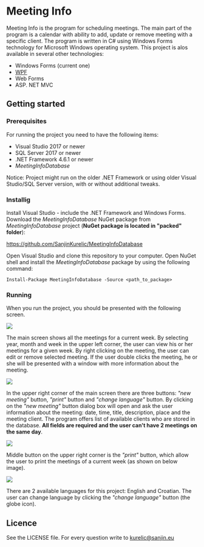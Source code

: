 # Meeting Info

Meeting Info is the program for scheduling meetings. The main part of the program is a calendar with ability to add, update or remove meeting with a specific client. The program is written in C# using Windows Forms technology for Microsoft Windows operating system. This project is alos available in several other technologies:

- Windows Forms (current one)
- [WPF](https://github.com/SanjinKurelic/MeetingInfoWPF)
- Web Forms
- ASP. NET MVC

## Getting started

### Prerequisites

For running the project you need to have the following items:

- Visual Studio 2017 or newer
- SQL Server 2017 or newer
- .NET Framework 4.6.1 or newer
- *MeetingInfoDatabase*

Notice: Project might run on the older .NET Framework or using older Visual Studio/SQL Server version, with or without additional tweaks.

### Installig

Install Visual Studio - include the .NET Framework and Windows Forms. Download the *MeetingInfoDatabase* NuGet package from *MeetingInfoDatabase* project (**NuGet package is located in "packed" folder**):

https://github.com/SanjinKurelic/MeetingInfoDatabase

Open Visual Studio and clone this repository to your computer. Open NuGet shell and install the *MeetingInfoDatabase* package by using the following command:

```
Install-Package MeetingInfoDatabase -Source <path_to_package>
```

### Running

When you run the project, you should be presented with the following screen.

![](https://github.com/SanjinKurelic/MeetingInfoWinForms/images/home.jpg)

The main screen shows all the meetings for a current week. By selecting year, month and week in the upper left corner, the user can view his or her meetings for a given week. By right clicking on the meeting, the user can edit or remove selected meeting. If the user double clicks the meeting, he or she will be presented with a window with more information about the meeting.

![](https://github.com/SanjinKurelic/MeetingInfoWinForms/images/info.jpg)

In the upper right corner of the main screen there are three buttons: *"new meeting"* button, *"print"* button and *"change language"* button. By clicking on the *"new meeting"* button dialog box will open and ask the user information about the meeting: date, time, title, description, place and the meeting client. The program offers list of available clients who are stored in the database. **All fields are required and the user can't have 2 meetings on the same day**.

![](https://github.com/SanjinKurelic/MeetingInfoWinForms/images/new.jpg)

Middle button on the upper right corner is the *"print"* button, which allow the user to print the meetings of a current week (as shown on below image).

![](https://github.com/SanjinKurelic/MeetingInfoWinForms/images/print.jpg)

There are 2 available languages for this project: English and Croatian. The user can change language by clicking the *"change language"* button (the globe icon).

## Licence

See the LICENSE file. For every question write to kurelic@sanjin.eu